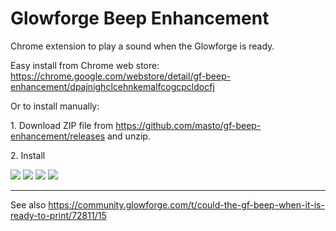 # Glowforge Beep Enhancement

Chrome extension to play a sound when the Glowforge is ready.

Easy install from Chrome web store: https://chrome.google.com/webstore/detail/gf-beep-enhancement/dpajnighclcehnkemalfcogcpcldocfj

Or to install manually:

1\. Download ZIP file from https://github.com/masto/gf-beep-enhancement/releases and unzip.

2\. Install

<img src="https://global.discourse-cdn.com/glowforge/original/3X/3/f/3f841c82b948b54d901b4be7b8ca5db208b8b0af.png">

<img src="https://global.discourse-cdn.com/glowforge/original/3X/c/c/cc39d57ff43fbd65a97907c62c63193457a04eb6.png">

<img src="https://global.discourse-cdn.com/glowforge/original/3X/7/9/7963f225fe0834de07114290c4e6d97b110ca3c8.png">

<img src="https://global.discourse-cdn.com/glowforge/original/3X/9/8/98cb0e9a0a6266b84bc4fdd1902035fc9c6c5639.png">

---

See also https://community.glowforge.com/t/could-the-gf-beep-when-it-is-ready-to-print/72811/15
